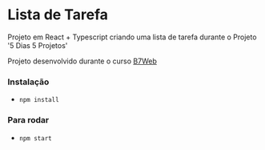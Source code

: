 # Lista de Tarefa

Projeto em React + Typescript
criando uma lista de tarefa durante o Projeto '5 Dias 5 Projetos'

Projeto desenvolvido durante o curso [B7Web](https://b7web.com.br)

### Instalação
- `npm install`

### Para rodar
- `npm start`
